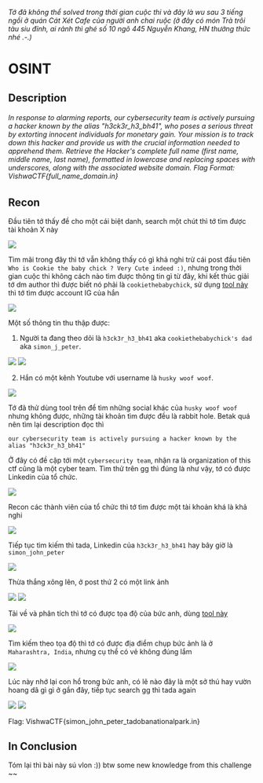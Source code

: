 *Tớ đã không thể solved trong thời gian cuộc thi và đây là wu sau 3 tiếng ngồi ở quán Cát Xét Cafe của người anh chai ruộc (ở đây có món Trà trôi tàu siu đỉnh, ai rảnh thì ghé số 10 ngõ 445 Nguyễn Khang, HN thưởng thức nhé .-.)*



# OSINT
## Description
######  In response to alarming reports, our cybersecurity team is actively pursuing a hacker known by the alias "h3ck3r_h3_bh41", who poses a serious threat by extorting innocent individuals for monetary gain. Your mission is to track down this hacker and provide us with the crucial information needed to apprehend them. Retrieve the Hacker's complete full name (first name, middle name, last name), formatted in lowercase and replacing spaces with underscores, along with the associated website domain. Flag Format: VishwaCTF{full_name_domain.in}

## Recon
Đầu tiên tớ thấy đề cho một cái biệt danh, search một chút thì tớ tìm được tài khoản X này 

![](/images/osint1.png "") 

Tìm mãi trong đây thì tớ vẫn không thấy có gì khả nghi trừ cái post đầu tiên `Who is Cookie the baby chick ? Very Cute indeed :)`, nhưng trong thời gian cuộc thi không cách nào tìm được thông tin gì từ đây, khi kết thúc giải tớ dm author thì được biết nó phải là `cookiethebabychick`, sử dụng [tool này](https://www.idcrawl.com/) thì tớ tìm được account IG của hắn

![](/images/osint2.png "") 

Một số thông tin thu thập được:
1. Người ta đang theo dõi là `h3ck3r_h3_bh41` aka `cookiethebabychick's dad` aka `simon_j_peter`.

![](/images/osint3.png "") 
![](/images/osint4.png "") 
   
2. Hắn có một kênh Youtube với username là `husky woof woof`.

![](/images/osint5.png "") 

Tớ đã thử dùng tool trên để tìm những social khác của `husky woof woof` nhưng không được, những tài khoản tìm được đều là rabbit hole. Betak quá nên tìm lại description đọc thì 

`our cybersecurity team is actively pursuing a hacker known by the alias "h3ck3r_h3_bh41"`

Ở đây có đề cập tới một `cybersecurity team`, nhận ra là organization of this ctf cũng là một cyber team. Tìm thử trên gg thì đúng là như vậy, tớ có được Linkedin của tổ chức.

![](/images/osint6.png "") 

Recon các thành viên của tổ chức thì tớ tìm được một tài khoản khá là khả nghi

![](/images/osint7.png "") 

Tiếp tục tìm kiếm thì tada, Linkedin của `h3ck3r_h3_bh41` hay bây giờ là `simon_john_peter` 

![](/images/osint8.png "") 

Thừa thắng xông lên, ở post thứ 2 có một link ảnh

![](/images/osint9.png "") 
![](/images/osint10.png "") 

Tải về và phân tích thì tớ có được tọa độ của bức anh, dùng [tool này](https://www.aperisolve.com/)

![](/images/osint11.png "")

Tìm kiếm theo tọa độ thì tớ có được địa điểm chụp bức ảnh là ở ` Maharashtra, India`, nhưng cụ thể có vẻ không đúng lắm

![](/images/osint12.png "")

Lúc này nhớ lại con hổ trong bức anh, có lẽ nào đây là một sở thú hay vườn hoang dã gì gì ở gần đây, tiếp tục search gg thì tada again

![](/images/osintend.png "")
![](/images/osintend2.png "")

Flag: VishwaCTF{simon_john_peter_tadobanationalpark.in}
## In Conclusion

Tóm lại thì bài này sú vlon :)) btw some new knowledge from this challenge ~~
